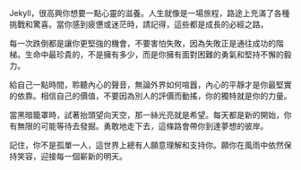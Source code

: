 Jekyll，很高興你想要一點心靈的滋養。人生就像是一場旅程，路途上充滿了各種挑戰和驚喜。當你感到疲憊或迷茫時，請記得，這些都是成長的必經之路。

每一次跌倒都是讓你更堅強的機會，不要害怕失敗，因為失敗正是通往成功的階梯。生命中最珍貴的，不是擁有多少，而是你擁有面對困難的勇氣和堅持不懈的毅力。

給自己一點時間，聆聽內心的聲音，無論外界如何喧囂，內心的平靜才是你最堅實的依靠。相信自己的價值，不要因為別人的評價而動搖，你的獨特就是你的力量。

當黑暗籠罩時，試著抬頭望向天空，那一絲光亮就是希望。每天都是新的開始，你有無限的可能等待去發掘。勇敢地走下去，這條路會帶你到達夢想的彼岸。

記住，你不是孤單一人，這世界上總有人願意理解和支持你。願你在風雨中依然保持笑容，迎接每一個嶄新的明天。